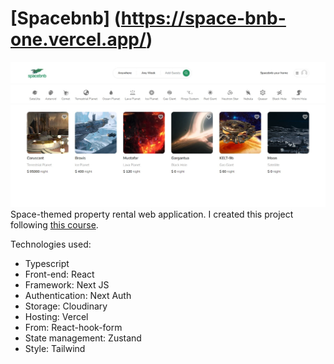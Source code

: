 # [Spacebnb] (https://space-bnb-one.vercel.app/)

![Spacebnb screenshot](/public/images/Spacebnb.png)
Space-themed property rental web application. I created this project following [this course](https://www.youtube.com/watch?v=c_-b_isI4vg&ab_channel=CodeWithAntonio).

Technologies used:

- Typescript
- Front-end: React
- Framework: Next JS
- Authentication: Next Auth
- Storage: Cloudinary
- Hosting: Vercel
- From: React-hook-form
- State management: Zustand
- Style: Tailwind
